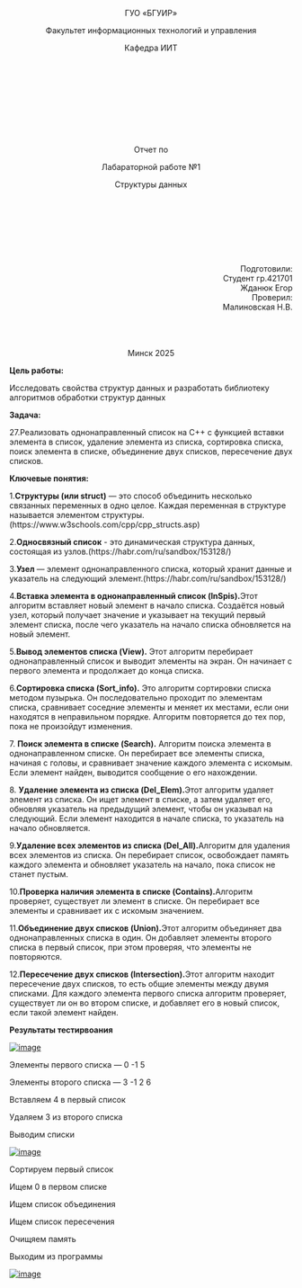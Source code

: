 <p align="center">
ГУО «БГУИР»
</p>
<p align="center">
Факультет информационных технологий и управления
</p>
<p align="center">
Кафедра ИИТ
</p>
<br><br><br><br><br><br><br><br>
<p align="center">Отчет по</p>
<p align="center">Лабараторной работе №1 </p>
<p align="center">Структуры данных </p>
<br><br><br><br><br><br><br>
<div align="right">Подготовили:</div>
                                                                                                    <div align="right">Студент гр.421701</div>
<div align="right">Жданюк Егор</div>
<div align="right">Проверил:</div>
<div align="right">Малиновская Н.В.</div>
<br><br><br>
<p align="center">Минск 2025</p>
<b>Цель работы:</b>
<p>Исследовать свойства структур данных и разработать
библиотеку алгоритмов обработки структур данных</p>
<b>Задача:</b> 
<p>27.Реализовать однонаправленный список на С++ с функцией вставки элемента в список, удаление элемента из списка, сортировка списка, поиск элемента в списке, объединение двух списков, пересечение двух списков.</p>
<b>Ключевые понятия:</b>
<p>1.<b>Структуры (или struct)</b> — это способ объединить несколько связанных переменных в одно целое. Каждая переменная в структуре называется элементом структуры.(https://www.w3schools.com/cpp/cpp_structs.asp)</p>
<p>2.<b>Односвязный список</b> - это динамическая структура данных, состоящая из узлов.(https://habr.com/ru/sandbox/153128/)</p>
<p>3.<b>Узел</b> — элемент однонаправленного списка, который хранит данные и указатель на следующий элемент.(https://habr.com/ru/sandbox/153128/)</p>
<p>4.<b>Вставка элемента в однонаправленный список (InSpis).</b>Этот алгоритм вставляет новый элемент в начало списка. Создаётся новый узел, который получает значение и указывает на текущий первый элемент списка, после чего указатель на начало списка обновляется на новый элемент.</p>
<p>5.<b>Вывод элементов списка (View).</b> Этот алгоритм перебирает однонаправленный список и выводит элементы на экран. Он начинает с первого элемента и продолжает до конца списка.</p>
<p>6.<b>Сортировка списка (Sort_info).</b> Это алгоритм сортировки списка методом пузырька. Он последовательно проходит по элементам списка, сравнивает соседние элементы и меняет их местами, если они находятся в неправильном порядке. Алгоритм повторяется до тех пор, пока не произойдут изменения.</p>
<p>7. <b>Поиск элемента в списке (Search).</b> Алгоритм поиска элемента в однонаправленном списке. Он перебирает все элементы списка, начиная с головы, и сравнивает значение каждого элемента с искомым. Если элемент найден, выводится сообщение о его нахождении.</p>
<p>8. <b>Удаление элемента из списка (Del_Elem).</b>Этот алгоритм удаляет элемент из списка. Он ищет элемент в списке, а затем удаляет его, обновляя указатель на предыдущий элемент, чтобы он указывал на следующий. Если элемент находится в начале списка, то указатель на начало обновляется.</p>
<p>9.<b>Удаление всех элементов из списка (Del_All).</b>Алгоритм для удаления всех элементов из списка. Он перебирает список, освобождает память каждого элемента и обновляет указатель на начало, пока список не станет пустым.</p>
<p>10.<b>Проверка наличия элемента в списке (Contains).</b>Алгоритм проверяет, существует ли элемент в списке. Он перебирает все элементы и сравнивает их с искомым значением.</p>
<p>11.<b>Объединение двух списков (Union).</b>Этот алгоритм объединяет два однонаправленных списка в один. Он добавляет элементы второго списка в первый список, при этом проверяя, что элементы не повторяются.</p>
<p>12.<b>Пересечение двух списков (Intersection).</b>Этот алгоритм находит пересечение двух списков, то есть общие элементы между двумя списками. Для каждого элемента первого списка алгоритм проверяет, существует ли он во втором списке, и добавляет его в новый список, если такой элемент найден.</p>
<b>Результаты тестирвоания</b>
<p><a href="https://ibb.co/5Ww5TZ0y"><img src="https://i.ibb.co/xSdMhZk0/image.png" alt="image" border="0"></a></p>
<p>Элементы первого списка — 0 -1 5</p>
<p>Элементы второго списка — 3 -1 2 6</p>
<p>Вставляем 4 в первый список</p>
<p>Удаляем 3 из второго списка</p>
<p>Выводим списки</p>
<p><a href="https://ibb.co/qFPHzx7k"><img src="https://i.ibb.co/Hpkc0XBn/image.png" alt="image" border="0"></a></p>
<p>Сортируем первый список</p>
<p>Ищем 0 в первом списке</p>
<p>Ищем список объединения</p>
<p>Ищем список пересечения</p>
<p>Очищяем память</p>
<p>Выходим из программы</p>
<p><a href="https://ibb.co/ZRJGRtvj"><img src="https://i.ibb.co/spPbpkcf/image.png" alt="image" border="0"></a></p>
